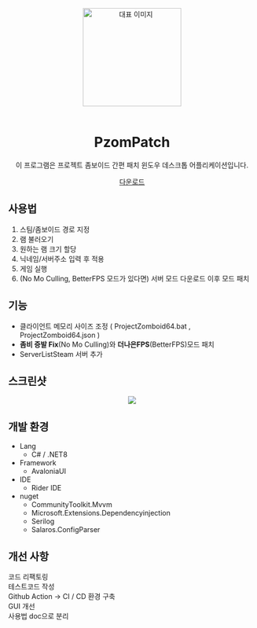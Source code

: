 <div align="center">
<img src="https://projectzomboid.com/blog/content/uploads/2022/10/spiffoguard_transparent1.png" alt="대표 이미지"   height="200" />
<br/ >
<br/ >

# PzomPatch
이 프로그램은 프로젝트 좀보이드 간편 패치 윈도우 데스크톱 어플리케이션입니다.

[다운로드](https://github.com/huhu0327/PzomPatch/releases/latest/download/PzomPatch.exe)
</div>

## 사용법
1. 스팀/좀보이드 경로 지정
2. 램 불러오기
3. 원하는 램 크기 할당
4. 닉네임/서버주소 입력 후 적용
5. 게임 실행
6. (No Mo Culling, BetterFPS 모드가 있다면) 서버 모드 다운로드 이후 모드 패치

## 기능
- 클라이언트 메모리 사이즈 조정 ( ProjectZomboid64.bat , ProjectZomboid64.json )
- **좀비 증발 Fix**(No Mo Culling)와 **더나은FPS**(BetterFPS)모드 패치
- ServerListSteam 서버 추가

## 스크린샷

<p align="center">
<img src="https://github.com/huhu0327/new/assets/28612967/c4fdbc94-7b29-4898-bd2f-c3f0c03d9294">
</p>

## 개발 환경
- Lang
  - C# / .NET8  
- Framework
  - AvaloniaUI
- IDE
  - Rider IDE  
- nuget
  - CommunityToolkit.Mvvm  
  - Microsoft.Extensions.Dependencyinjection
  - Serilog
  - Salaros.ConfigParser

## 개선 사항
코드 리팩토링  
테스트코드 작성  
Github Action -> CI / CD 환경 구축  
GUI 개선  
사용법 doc으로 분리
